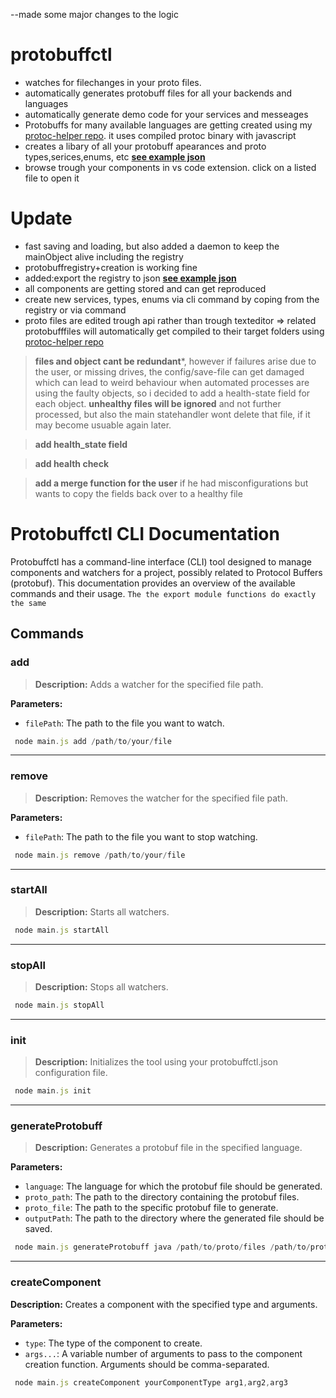 --made some major changes to the logic
# protobuffctl 
- watches for filechanges in your proto files.
- automatically generates protobuff files for all your backends and languages
- automatically generate demo code for your services and messeages
-  Protobuffs for many available languages are getting created using my <a href="https://github.com/ji-podhead/protoc-helper">protoc-helper repo</a>. it uses  compiled protoc binary with javascript
-  creates a libary of all your protobuff apearances and proto types,serices,enums, etc **[see example json](https://github.com/ji-podhead/protobuffctl/blob/main/protobuffctl.json)**
-  browse trough your components in vs code extension. click on a listed file to open it
# Update
- fast saving and loading, but also added a daemon to keep the mainObject alive including the registry
- protobuffregistry+creation is working fine
- added:export the registry to json **[see example json](https://github.com/ji-podhead/protobuffctl/blob/main/protobuffctl.json)**
- all components are getting stored and can get reproduced
- create new services, types, enums via cli command by coping from the registry or via command
- proto files are edited trough api rather than trough texteditor => related protobufffiles will automatically get compiled to their target folders using <a href="https://github.com/ji-podhead/protoc-helper">protoc-helper repo</a>
> **files and object cant be redundant***, however if failures arise due to the user, or missing drives, the config/save-file can get damaged which can lead to weird behaviour when automated processes are using the faulty objects, so i decided to add a health-state field for each object. **unhealthy files will be ignored** and not further processed, but also the main statehandler wont delete that file, if it may become usuable again later.

> **add health_state field**

> **add health check**

> **add a merge function for the user** if he had misconfigurations but wants to copy the fields back over to a healthy file 
# Protobuffctl CLI Documentation
Protobuffctl has a command-line interface (CLI) tool designed to manage components and watchers for a project,   possibly related to Protocol Buffers (protobuf). This documentation provides an overview of the available commands and their usage. `The the export module functions do exactly the same`
## Commands
### add 
> **Description:** Adds a watcher for the specified file path.

**Parameters:**
- `filePath`: The path to the file you want to watch.
```javascript
 node main.js add /path/to/your/file
 ````
---
### remove 
> **Description:** Removes the watcher for the specified file path.

**Parameters:**
- `filePath`: The path to the file you want to stop watching.
```javascript
 node main.js remove /path/to/your/file
 ````
---
### startAll
> **Description:** Starts all watchers.
```javascript
 node main.js startAll
 ````
---
### stopAll
> **Description:** Stops all watchers.
```javascript
 node main.js stopAll
 ````
---
### init
> **Description:** Initializes the tool using your protobuffctl.json configuration file.
```javascript
 node main.js init
 ````
---
### generateProtobuff 
> **Description:** Generates a protobuf file in the specified language.

**Parameters:**
- `language`: The language for which the protobuf file should be generated.
- `proto_path`: The path to the directory containing the protobuf files.
- `proto_file`: The path to the specific protobuf file to generate.
- `outputPath`: The path to the directory where the generated file should be saved.
```javascript
 node main.js generateProtobuff java /path/to/proto/files /path/to/proto/file.proto /path/to/output
 ````
---
### createComponent
**Description:** Creates a component with the specified type and arguments.

**Parameters:**
- `type`: The type of the component to create.
- `args...`: A variable number of arguments to pass to the component creation function. Arguments should be comma-separated.
```javascript
 node main.js createComponent yourComponentType arg1,arg2,arg3
 ````
